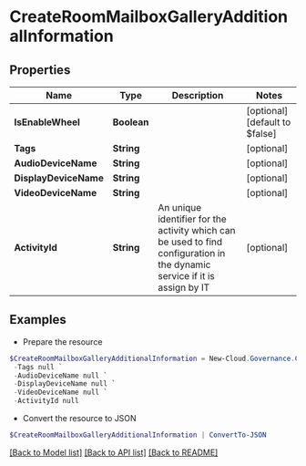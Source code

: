 # CreateRoomMailboxGalleryAdditionalInformation
## Properties

Name | Type | Description | Notes
------------ | ------------- | ------------- | -------------
**IsEnableWheel** | **Boolean** |  | [optional] [default to $false]
**Tags** | **String** |  | [optional] 
**AudioDeviceName** | **String** |  | [optional] 
**DisplayDeviceName** | **String** |  | [optional] 
**VideoDeviceName** | **String** |  | [optional] 
**ActivityId** | **String** | An unique identifier for the activity which can be used to find configuration in the dynamic service if it is assign by IT | [optional] 

## Examples

- Prepare the resource
```powershell
$CreateRoomMailboxGalleryAdditionalInformation = New-Cloud.Governance.ClientCreateRoomMailboxGalleryAdditionalInformation  -IsEnableWheel null `
 -Tags null `
 -AudioDeviceName null `
 -DisplayDeviceName null `
 -VideoDeviceName null `
 -ActivityId null
```

- Convert the resource to JSON
```powershell
$CreateRoomMailboxGalleryAdditionalInformation | ConvertTo-JSON
```

[[Back to Model list]](../README.md#documentation-for-models) [[Back to API list]](../README.md#documentation-for-api-endpoints) [[Back to README]](../README.md)

